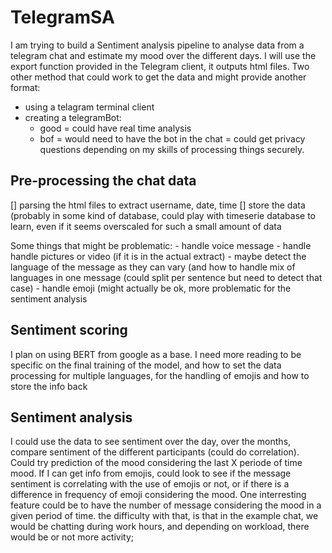 # TelegramSA

I am trying to build a Sentiment analysis pipeline to analyse data from a telegram chat and estimate my mood over the different days.
I will use the export function provided in the Telegram client, it outputs html files.
Two other method that could work to get the data and might provide another format:

- using a telagram terminal client
- creating a telegramBot:
    + good = could have real time analysis
    + bof = would need to have the bot in the chat = could get privacy questions depending on my skills of processing things securely.

## Pre-processing the chat data

[] parsing the html files to extract username, date, time
[] store the data (probably in some kind of database, could play with timeserie database to learn, even if it seems overscaled for such a small amount of data

Some things that might be problematic:
    - handle voice message
    - handle handle pictures or video (if it is in the actual extract)
    - maybe detect the language of the message as they can vary (and how to handle mix of languages in one message (could split per sentence but need to detect that case)
    - handle emoji (might actually be ok, more problematic for the sentiment analysis

## Sentiment scoring

I plan on using BERT from google as a base. I need more reading to be specific on the final training of the model, and how to set the data processing for multiple languages, for the handling of emojis and how to store the info back

## Sentiment analysis

I could use the data to see sentiment over the day, over the months, compare sentiment of the different participants (could do correlation).
Could try prediction of the mood considering the last X periode of time mood.
If I can get info from emojis, could look to see if the message sentiment is correlating with the use of emojis or not, or if there is a difference in frequency of emoji considering the mood.
One interresting feature could be to have the number of message considering the mood in a given period of time. the difficulty with that, is that in the example chat, we would be chatting during work hours, and depending on workload, there would be or not more activity;
